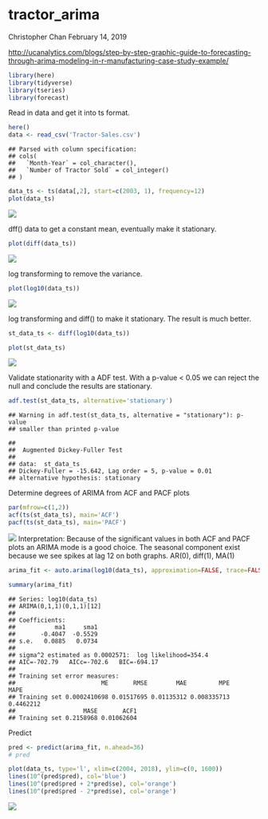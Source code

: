 tractor\_arima
================
Christopher Chan
February 14, 2019

<http://ucanalytics.com/blogs/step-by-step-graphic-guide-to-forecasting-through-arima-modeling-in-r-manufacturing-case-study-example/>

``` r
library(here)
library(tidyverse)
library(tseries)
library(forecast)
```

Read in data and get it into ts format.

``` r
here()
data <- read_csv('Tractor-Sales.csv')
```

    ## Parsed with column specification:
    ## cols(
    ##   `Month-Year` = col_character(),
    ##   `Number of Tractor Sold` = col_integer()
    ## )

``` r
data_ts <- ts(data[,2], start=c(2003, 1), frequency=12)
plot(data_ts)
```

![](tractor_arima_files/figure-markdown_github/unnamed-chunk-2-1.png)

dff() data to get a constant mean, eventually make it stationary.

``` r
plot(diff(data_ts))
```

![](tractor_arima_files/figure-markdown_github/unnamed-chunk-3-1.png)

log transforming to remove the variance.

``` r
plot(log10(data_ts))
```

![](tractor_arima_files/figure-markdown_github/unnamed-chunk-4-1.png)

log transforming and diff() to make it stationary. The result is much better.

``` r
st_data_ts <- diff(log10(data_ts))

plot(st_data_ts)
```

![](tractor_arima_files/figure-markdown_github/unnamed-chunk-5-1.png)

Validate stationarity with a ADF test. With a p-value &lt; 0.05 we can reject the null and conclude the results are stationary.

``` r
adf.test(st_data_ts, alternative='stationary')
```

    ## Warning in adf.test(st_data_ts, alternative = "stationary"): p-value
    ## smaller than printed p-value

    ## 
    ##  Augmented Dickey-Fuller Test
    ## 
    ## data:  st_data_ts
    ## Dickey-Fuller = -15.642, Lag order = 5, p-value = 0.01
    ## alternative hypothesis: stationary

Determine degrees of ARIMA from ACF and PACF plots

``` r
par(mfrow=c(1,2))
acf(ts(st_data_ts), main='ACF')
pacf(ts(st_data_ts), main='PACF')
```

![](tractor_arima_files/figure-markdown_github/unnamed-chunk-7-1.png) Interpretation: Because of the significant values in both ACF and PACF plots an ARIMA mode is a good choice. The seasonal component exist because we see spikes at lag 12 on both graphs. AR(0), diff(1), MA(1)

``` r
arima_fit <- auto.arima(log10(data_ts), approximation=FALSE, trace=FALSE)

summary(arima_fit)
```

    ## Series: log10(data_ts) 
    ## ARIMA(0,1,1)(0,1,1)[12] 
    ## 
    ## Coefficients:
    ##           ma1     sma1
    ##       -0.4047  -0.5529
    ## s.e.   0.0885   0.0734
    ## 
    ## sigma^2 estimated as 0.0002571:  log likelihood=354.4
    ## AIC=-702.79   AICc=-702.6   BIC=-694.17
    ## 
    ## Training set error measures:
    ##                        ME       RMSE        MAE         MPE      MAPE
    ## Training set 0.0002410698 0.01517695 0.01135312 0.008335713 0.4462212
    ##                   MASE       ACF1
    ## Training set 0.2158968 0.01062604

Predict

``` r
pred <- predict(arima_fit, n.ahead=36)
# pred

plot(data_ts, type='l', xlim=c(2004, 2018), ylim=c(0, 1600))
lines(10^(pred$pred), col='blue')
lines(10^(pred$pred + 2*pred$se), col='orange')
lines(10^(pred$pred - 2*pred$se), col='orange')
```

![](tractor_arima_files/figure-markdown_github/unnamed-chunk-9-1.png)
